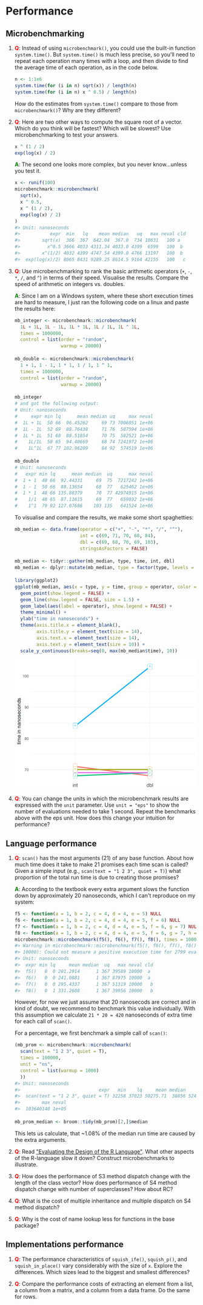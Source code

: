 
# Performance

## Microbenchmarking

1. __<span style="color:red">Q</span>__: Instead of using `microbenchmark()`, you could use the built-in function
   `system.time()`. But `system.time()` is much less precise, so you'll
   need to repeat each operation many times with a loop, and then divide
   to find the average time of each operation, as in the code below.

    
    ```r
    n <- 1:1e6
    system.time(for (i in n) sqrt(x)) / length(n)
    system.time(for (i in n) x ^ 0.5) / length(n)
    ```
    
    How do the estimates from `system.time()` compare to those from
    `microbenchmark()`? Why are they different?

1.  __<span style="color:red">Q</span>__: Here are two other ways to compute the square root of a vector. Which
    do you think will be fastest? Which will be slowest? Use microbenchmarking
    to test your answers.

    
    ```r
    x ^ (1 / 2)
    exp(log(x) / 2)
    ```
    
    __<span style="color:green">A</span>__: The second one looks more complex, but you never know...unless you test it.
    
    
    ```r
    x <- runif(100)
    microbenchmark::microbenchmark(
      sqrt(x),
      x ^ 0.5,
      x ^ (1 / 2),
      exp(log(x) / 2)
    )
    #> Unit: nanoseconds
    #>           expr  min   lq    mean median   uq   max neval cld
    #>        sqrt(x)  366  367  642.04  367.0  734 10631   100 a  
    #>          x^0.5 3666 4033 4311.34 4033.0 4399  6599   100  b 
    #>        x^(1/2) 4032 4399 4747.54 4399.0 4766 13197   100  b 
    #>  exp(log(x)/2) 8065 8431 9289.25 8614.5 9164 42155   100   c
    ```

1.  __<span style="color:red">Q</span>__: Use microbenchmarking to rank the basic arithmetic operators (`+`, `-`,
    `*`, `/`, and `^`) in terms of their speed. Visualise the results. Compare
    the speed of arithmetic on integers vs. doubles.
    
    __<span style="color:green">A</span>__: Since I am on a Windows system, where these short execution times are hard to measure, I just ran the following code on a linux and paste the results here:
    
    
    ```r
    mb_integer <- microbenchmark::microbenchmark(
      1L + 1L, 1L - 1L, 1L * 1L, 1L / 1L, 1L ^ 1L, 
      times = 1000000,
      control = list(order = "random",
                     warmup = 20000)
    
    mb_double <- microbenchmark::microbenchmark(
      1 + 1, 1 - 1, 1 * 1, 1 / 1, 1 ^ 1, 
      times = 1000000,
      control = list(order = "random",
                     warmup = 20000)
    
    mb_integer
    # and got the following output:
    # Unit: nanoseconds
    #     expr min lq      mean median uq     max neval
    #  1L + 1L  50 66  96.45262     69 73 7006051 1e+06
    #  1L - 1L  52 69  88.76438     71 76  587594 1e+06
    #  1L * 1L  51 68  88.51854     70 75  582521 1e+06
    #    1L/1L  50 65  94.40669     68 74 7241972 1e+06
    #    1L^1L  67 77 102.96209     84 92  574519 1e+06
    
    mb_double
    # Unit: nanoseconds
    #   expr min lq      mean median  uq      max neval
    #  1 + 1  48 66  92.44331     69  75  7217242 1e+06
    #  1 - 1  50 66  88.13654     68  77   625462 1e+06
    #  1 * 1  48 66 135.88379     70  77 42974915 1e+06
    #    1/1  48 65  87.11615     69  77   659032 1e+06
    #    1^1  79 92 127.07686    103 135   641524 1e+06
    ```
    
    To visualise and compare the results, we make some short spaghetties:
    
    
    ```r
    mb_median <- data.frame(operator = c("+", "-", "*", "/", "^"),
                            int = c(69, 71, 70, 68, 84),
                            dbl = c(69, 68, 70, 69, 103),
                            stringsAsFactors = FALSE)
    
    mb_median <- tidyr::gather(mb_median, type, time, int, dbl)
    mb_median <- dplyr::mutate(mb_median, type = factor(type, levels = c("int", "dbl")))
    
    library(ggplot2)
    ggplot(mb_median, aes(x = type, y = time, group = operator, color = operator)) +
      geom_point(show.legend = FALSE) +
      geom_line(show.legend = FALSE, size = 1.5) +
      geom_label(aes(label = operator), show.legend = FALSE) +
      theme_minimal() +
      ylab("time in nanoseconds") +
      theme(axis.title.x = element_blank(),
            axis.title.y = element_text(size = 14),
            axis.text.x = element_text(size = 14),
            axis.text.y = element_text(size = 10)) +
      scale_y_continuous(breaks=seq(0, max(mb_median$time), 10))
    ```
    
    <img src="13-Performance_files/figure-html/unnamed-chunk-6-1.png" width="672" />

1.  __<span style="color:red">Q</span>__: You can change the units in which the microbenchmark results are
    expressed with the `unit` parameter. Use `unit = "eps"` to show
    the number of evaluations needed to take 1 second. Repeat the benchmarks
    above with the eps unit. How does this change your intuition for performance?

## Language performance

1.  __<span style="color:red">Q</span>__: `scan()` has the most arguments (21) of any base function. About how
    much time does it take to make 21 promises each time scan is called?
    Given a simple input (e.g., `scan(text = "1 2 3", quiet = T)`) what
    proportion of the total run time is due to creating those promises?
    
    __<span style="color:green">A</span>__: According to the textbook every extra argument slows the function down by approximately 20 nanoseconds, which I can't reproduce on my system:
    
    
    ```r
    f5 <- function(a = 1, b = 2, c = 4, d = 4, e = 5) NULL
    f6 <- function(a = 1, b = 2, c = 4, d = 4, e = 5, f = 6) NULL
    f7 <- function(a = 1, b = 2, c = 4, d = 4, e = 5, f = 6, g = 7) NULL
    f8 <- function(a = 1, b = 2, c = 4, d = 4, e = 5, f = 6, g = 7, h = 8) NULL
    microbenchmark::microbenchmark(f5(), f6(), f7(), f8(), times = 10000)
    #> Warning in microbenchmark::microbenchmark(f5(), f6(), f7(), f8(), times =
    #> 10000): Could not measure a positive execution time for 2799 evaluations.
    #> Unit: nanoseconds
    #>  expr min lq     mean median  uq   max neval cld
    #>  f5()   0  0 201.2914      1 367 39589 10000  a 
    #>  f6()   0  0 241.0881      1 367 87975 10000  a 
    #>  f7()   0  0 295.4337      1 367 51319 10000   b
    #>  f8()   0  1 331.2608      1 367 39956 10000   b
    ```
    
    However, for now we just assume that 20 nanosecods are correct and in kind of doubt, we recommend to benchmark this value individually. With this assumption we calculate `21 * 20 = 420` nanoseconds of extra time for each call of `scan()`.
    
    For a percentage, we first benchmark a simple call of `scan()`:
    
    
    ```r
    (mb_prom <- microbenchmark::microbenchmark(
      scan(text = "1 2 3", quiet = T),
      times = 100000,
      unit = "ns",
      control = list(warmup = 1000)
      ))
    #> Unit: nanoseconds
    #>                             expr   min    lq     mean median    uq
    #>  scan(text = "1 2 3", quiet = T) 32258 37023 50275.71  38856 52419
    #>        max neval
    #>  103640140 1e+05
    
    mb_prom_median <- broom::tidy(mb_prom)[2,]$median
    ```
    
    This lets us calculate, that ~1.08% of the median run time are caused by the extra arguments.

1.  __<span style="color:red">Q</span>__: Read ["Evaluating the Design of the R Language"](http://r.cs.purdue.edu/pub/ecoop12.pdf). What other aspects of the R-language slow it
    down? Construct microbenchmarks to illustrate. 

1.  __<span style="color:red">Q</span>__: How does the performance of S3 method dispatch change with the length
    of the class vector? How does performance of S4 method dispatch change
    with number of superclasses? How about RC?

1.  __<span style="color:red">Q</span>__: What is the cost of multiple inheritance and multiple dispatch on
    S4 method dispatch?

1.  __<span style="color:red">Q</span>__: Why is the cost of name lookup less for functions in the base package?

## Implementations performance

1.  __<span style="color:red">Q</span>__: The performance characteristics of `squish_ife()`, `squish_p()`, and
   `squish_in_place()` vary considerably with the size of `x`. Explore the
   differences. Which sizes lead to the biggest and smallest differences?

1.  __<span style="color:red">Q</span>__: Compare the performance costs of extracting an element from a list, a
    column from a matrix, and a column from a data frame. Do the same for rows.
